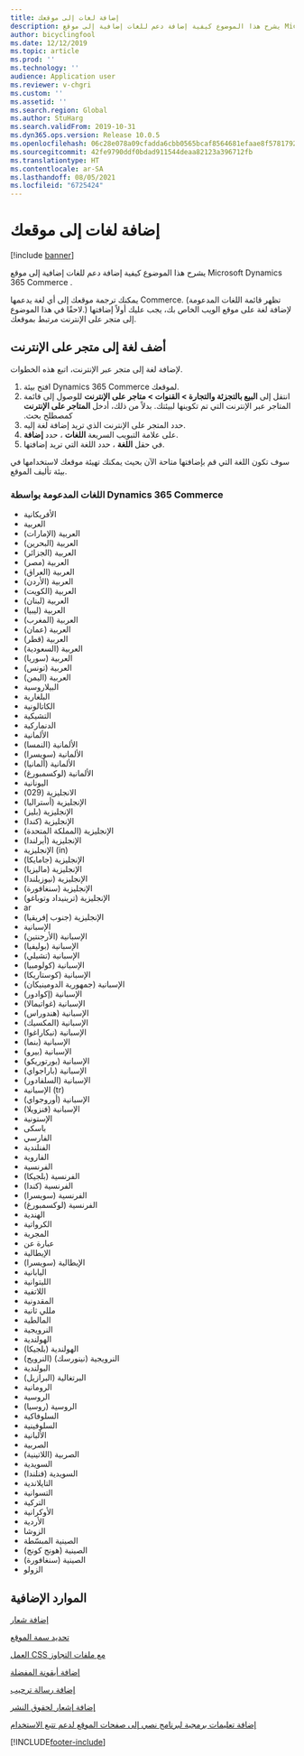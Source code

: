 ```yaml
---
title: إضافة لغات إلى موقعك
description: يشرح هذا الموضوع كيفية إضافة دعم للغات إضافية إلى موقع Microsoft Dynamics 365 Commerce .
author: bicyclingfool
ms.date: 12/12/2019
ms.topic: article
ms.prod: ''
ms.technology: ''
audience: Application user
ms.reviewer: v-chgri
ms.custom: ''
ms.assetid: ''
ms.search.region: Global
ms.author: StuHarg
ms.search.validFrom: 2019-10-31
ms.dyn365.ops.version: Release 10.0.5
ms.openlocfilehash: 06c28e078a09cfadda6cbb0565bcaf8564681efaae8f57817922afb07ff4e6b9
ms.sourcegitcommit: 42fe9790ddf0bdad911544deaa82123a396712fb
ms.translationtype: HT
ms.contentlocale: ar-SA
ms.lasthandoff: 08/05/2021
ms.locfileid: "6725424"
---
```

# <a name="add-languages-to-your-site"></a>إضافة لغات إلى موقعك

[!include [banner](includes/banner.md)]

يشرح هذا الموضوع كيفية إضافة دعم للغات إضافية إلى موقع Microsoft Dynamics 365 Commerce .

يمكنك ترجمة موقعك إلى أي لغة يدعمها Commerce. (تظهر قائمة اللغات المدعومة لاحقًا في هذا الموضوع.) لإضافة لغة على موقع الويب الخاص بك، يجب عليك أولاً إضافتها إلى متجر على الإنترنت مرتبط بموقعك.

## <a name="add-a-language-to-an-online-store"></a>أضف لغة إلى متجر على الإنترنت

لإضافة لغة إلى متجر عبر الإنترنت، اتبع هذه الخطوات.

1. افتح بيئة Dynamics 365 Commerce لموقعك.
1. انتقل إلى **‏‫‏‫البيع بالتجزئة والتجارة \> القنوات \> متاجر على الإنترنت** للوصول إلى قائمة المتاجر عبر الإنترنت التي تم تكوينها لبيئتك. بدلاً من ذلك، أدخل **المتاجر على الإنترنت** كمصطلح بحث.
1. حدد المتجر على الإنترنت الذي تريد إضافة لغة إليه.
1. على علامة التبويب السريعة **اللغات** ، حدد **إضافة**.
1. في حقل **اللغة** ، حدد اللغة التي تريد إضافتها.

سوف تكون اللغة التي قم بإضافتها متاحة الآن بحيث يمكنك تهيئة موقعك لاستخدامها في بيئة تأليف الموقع.

### <a name="languages-that-are-supported-by-dynamics-365-commerce"></a>اللغات المدعومة بواسطة Dynamics 365 Commerce

- الأفريكانية
- العربية
- العربية (الإمارات)
- العربية (البحرين)
- العربية (الجزائر)
- العربية (مصر)
- العربية (العراق)
- العربية (الأردن)
- العربية (الكويت)
- العربية (لبنان)
- العربية (ليبيا)
- العربية (المغرب)
- العربية (عمان)
- العربية (قطر)
- العربية (السعودية)
- العربية (سوريا)
- العربية (تونس)
- العربية (اليمن)
- البيلاروسية
- البلغارية
- الكاتالونية
- التشيكية
- الدنماركية
- الألمانية
- الألمانية (النمسا)
- الألمانية (سويسرا)
- الألمانية (ألمانيا)
- الألمانية (لوكسمبورغ)
- اليونانية
- الانجليزية (029)
- الإنجليزية (أستراليا)
- الإنجليزية (بليز)
- الإنجليزية (كندا)
- الإنجليزية (المملكة المتحدة)
- الإنجليزية (أيرلندا)
- الإنجليزية (in)
- الإنجليزية (جامايكا)
- الإنجليزية (ماليزيا)
- الإنجليزية (نيوزيلندا)
- الإنجليزية (سنغافورة)
- الإنجليزية (ترينيداد وتوباغو)
- ar
- الإنجليزية (جنوب إفريقيا)
- الإسبانية
- الإسبانية (الأرجنتين)
- الإسبانية (بوليفيا)
- الإسبانية (تشيلي)
- الإسبانية (كولومبيا)
- الإسبانية (كوستاريكا)
- الإسبانية (جمهورية الدومينيكان)
- الإسبانية (إكوادور)
- الإسبانية (غواتيمالا)
- الإسبانية (هندوراس)
- الإسبانية (المكسيك)
- الإسبانية (نيكاراغوا)
- الإسبانية (بنما)
- الإسبانية (بيرو)
- الإسبانية (بورتوريكو)
- الإسبانية (باراجواي)
- الإسبانية (السلفادور)
- الإسبانية (tr)
- الإسبانية (أوروجواي)
- الإسبانية (فنزويلا)
- الإستونية
- باسكى
- الفارسي
- الفنلندية
- الفاروية
- الفرنسية
- الفرنسية (بلجيكا)
- الفرنسية (كندا)
- الفرنسية (سويسرا)
- الفرنسية (لوكسمبورغ)
- الهندية
- الكرواتية
- المجرية
- عبارة عن
- الإيطالية
- الإيطالية (سويسرا)
- اليابانية
- الليتوانية
- اللاتفية
- المقدونية
- مللي ثانية
- المالطية
- النرويجية
- الهولندية
- الهولندية (بلجيكا)
- النرويجية (نينورسك) (النرويج)
- البولندية
- البرتغالية (البرازيل)
- الرومانية
- الروسية
- الروسية (روسيا)
- السلوفاكية
- السلوفينية
- الألبانية
- الصربية
- الصربية (اللاتينية)
- السويدية
- السويدية (فنلندا)
- التايلاندية
- التسوانية
- التركية
- الأوكرانية
- الأردية
- الزوشا
- الصينية المبسّطة
- الصينية (هونج كونج)
- الصينية (سنغافورة)
- الزولو

## <a name="additional-resources"></a>الموارد الإضافية

[إضافة شعار](add-logo.md)

[تحديد سمة الموقع](select-site-theme.md)

[العمل CSS مع ملفات التجاوز](css-override-files.md)

[إضافة أيقونة المفضلة](add-favicon.md)

[إضافة رسالة ترحيب](add-welcome-message.md)

[إضافة إشعار لحقوق النشر](add-copyright-notice.md)

[إضافة تعليمات برمجية لبرنامج نصي إلى صفحات الموقع لدعم تتبع الاستخدام](add-telemetry.md)


[!INCLUDE[footer-include](../includes/footer-banner.md)]
